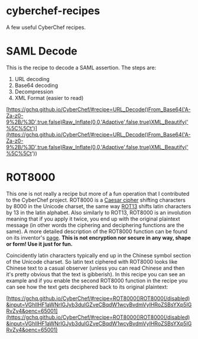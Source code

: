 # cyberchef-recipes
A few useful CyberChef recipes.

# SAML Decode

This is the recipe to decode a SAML assertion. The steps are:
1. URL decoding
2. Base64 decoding
3. Decompression
4. XML Format (easier to read)

[https://gchq.github.io/CyberChef/#recipe=URL_Decode()From_Base64('A-Za-z0-9%2B/%3D',true,false)Raw_Inflate(0,0,'Adaptive',false,true)XML_Beautify('%5C%5Ct')](https://gchq.github.io/CyberChef/#recipe=URL_Decode()From_Base64('A-Za-z0-9%2B/%3D',true,false)Raw_Inflate(0,0,'Adaptive',false,true)XML_Beautify('%5C%5Ct'))

# ROT8000

This one is not really a recipe but more of a fun operation that I contributed to the CyberChef project. ROT8000 is a [Caesar cipher](https://en.wikipedia.org/wiki/Caesar_cipher) shifting characters by 8000 in the Unicode charset, the same way [ROT13](https://en.wikipedia.org/wiki/ROT13) shifts latin characters by 13 in the latin alphabet. Also similarly to ROT13, ROT8000 is an involution meaning that if you apply it twice, you end up with the original plaintext message (in other words the ciphering and deciphering functions are the same). A more detailed description of the ROT8000 function can be found on its inventor's [page](https://rot8000.com/info). **This is not encryption nor secure in any way, shape or form! Use it just for fun.**

Coincidently latin characters typically end up in the Chinese symbol section of the Unicode charset. So latin text ciphered with ROT8000 looks like Chinese text to a casual observer (unless you can read Chinese and then it's pretty obvious that the text is gibberish). In this recipe you can see an example and if you enable the second ROT8000 function in the recipe you can see how the text gets deciphered back to its original plaintext:

[https://gchq.github.io/CyberChef/#recipe=ROT8000()ROT8000(/disabled)&input=VGhlIHF1aWNrIGJyb3duIGZveCBqdW1wcyBvdmVyIHRoZSBsYXp5IGRvZy4&oenc=65001](https://gchq.github.io/CyberChef/#recipe=ROT8000()ROT8000(/disabled)&input=VGhlIHF1aWNrIGJyb3duIGZveCBqdW1wcyBvdmVyIHRoZSBsYXp5IGRvZy4&oenc=65001)
